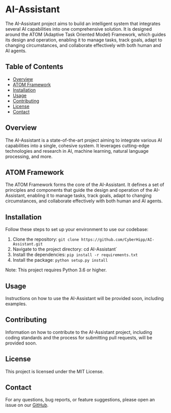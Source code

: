 # AI-Assistant

The AI-Assistant project aims to build an intelligent system that integrates several AI capabilities into one comprehensive solution. It is designed around the ATOM (Adaptive Task Oriented Model) Framework, which guides its design and operation, enabling it to manage tasks, track goals, adapt to changing circumstances, and collaborate effectively with both human and AI agents.

## Table of Contents

- [Overview](#overview)
- [ATOM Framework](#atom-framework)
- [Installation](#installation)
- [Usage](#usage)
- [Contributing](#contributing)
- [License](#license)
- [Contact](#contact)

## Overview

The AI-Assistant is a state-of-the-art project aiming to integrate various AI capabilities into a single, cohesive system. It leverages cutting-edge technologies and research in AI, machine learning, natural language processing, and more.

## ATOM Framework

The ATOM Framework forms the core of the AI-Assistant. It defines a set of principles and components that guide the design and operation of the AI-Assistant, enabling it to manage tasks, track goals, adapt to changing circumstances, and collaborate effectively with both human and AI agents.

## Installation

Follow these steps to set up your environment to use our codebase:

1. Clone the repository: `git clone https://github.com/CyberHipp/AI-Assistant.git`
2. Navigate to the project directory: cd AI-Assistant`
3. Install the dependencies: `pip install -r requirements.txt`
4. Install the package: `python setup.py install`

Note: This project requires Python 3.6 or higher.

## Usage

Instructions on how to use the AI-Assistant will be provided soon, including examples.

## Contributing

Information on how to contribute to the AI-Assistant project, including coding standards and the process for submitting pull requests, will be provided soon.

## License

This project is licensed under the MIT License.

## Contact

For any questions, bug reports, or feature suggestions, please open an issue on our [GitHub](https://github.com/CyberHipp/AI-Assistant/issues).
